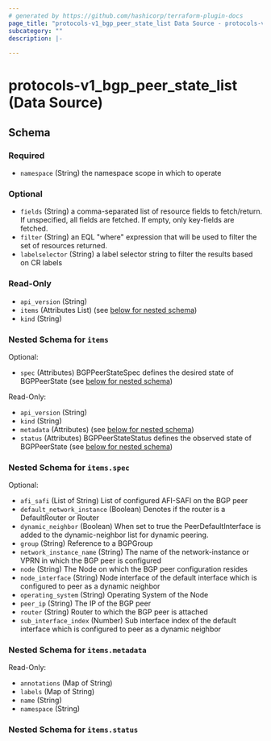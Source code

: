 ```yaml
---
# generated by https://github.com/hashicorp/terraform-plugin-docs
page_title: "protocols-v1_bgp_peer_state_list Data Source - protocols-v1"
subcategory: ""
description: |-
  
---
```


# protocols-v1_bgp_peer_state_list (Data Source)





<!-- schema generated by tfplugindocs -->
## Schema

### Required

- `namespace` (String) the namespace scope in which to operate

### Optional

- `fields` (String) a comma-separated list of resource fields to fetch/return.  If unspecified, all fields are fetched.  If empty, only key-fields are fetched.
- `filter` (String) an EQL "where" expression that will be used to filter the set of resources returned.
- `labelselector` (String) a label selector string to filter the results based on CR labels

### Read-Only

- `api_version` (String)
- `items` (Attributes List) (see [below for nested schema](#nestedatt--items))
- `kind` (String)

<a id="nestedatt--items"></a>
### Nested Schema for `items`

Optional:

- `spec` (Attributes) BGPPeerStateSpec defines the desired state of BGPPeerState (see [below for nested schema](#nestedatt--items--spec))

Read-Only:

- `api_version` (String)
- `kind` (String)
- `metadata` (Attributes) (see [below for nested schema](#nestedatt--items--metadata))
- `status` (Attributes) BGPPeerStateStatus defines the observed state of BGPPeerState (see [below for nested schema](#nestedatt--items--status))

<a id="nestedatt--items--spec"></a>
### Nested Schema for `items.spec`

Optional:

- `afi_safi` (List of String) List of configured AFI-SAFI on the BGP peer
- `default_network_instance` (Boolean) Denotes if the router is a DefaultRouter or Router
- `dynamic_neighbor` (Boolean) When set to true the PeerDefaultInterface is added to the dynamic-neighbor list for dynamic peering.
- `group` (String) Reference to a BGPGroup
- `network_instance_name` (String) The name of the network-instance or VPRN in which the BGP peer is configured
- `node` (String) The Node on which the BGP peer configuration resides
- `node_interface` (String) Node interface of the default interface which is configured to peer as a dynamic neighbor
- `operating_system` (String) Operating System of the Node
- `peer_ip` (String) The IP of the BGP peer
- `router` (String) Router to which the BGP peer is attached
- `sub_interface_index` (Number) Sub interface index of the default interface which is configured to peer as a dynamic neighbor


<a id="nestedatt--items--metadata"></a>
### Nested Schema for `items.metadata`

Read-Only:

- `annotations` (Map of String)
- `labels` (Map of String)
- `name` (String)
- `namespace` (String)


<a id="nestedatt--items--status"></a>
### Nested Schema for `items.status`
